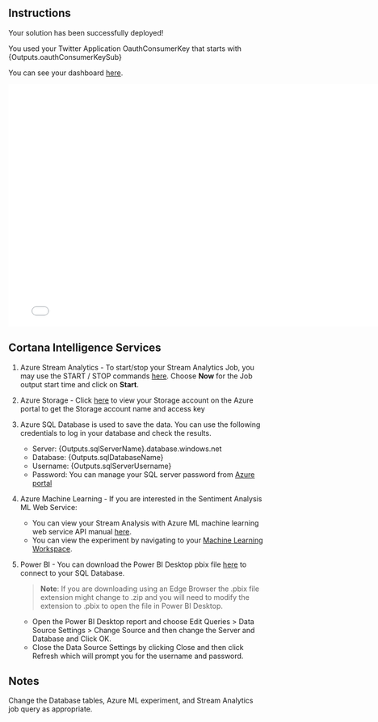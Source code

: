## Instructions

Your solution has been successfully deployed!

You used your Twitter Application OauthConsumerKey that starts with {Outputs.oauthConsumerKeySub}

You can see your dashboard [here]({Outputs.solutionDashboardUrl}).	
<iframe width="780" height="480" src="{Outputs.solutionDashboardUrl}" frameborder="0" allowfullscreen></iframe>

## Cortana Intelligence Services
1. Azure Stream Analytics - To start/stop your Stream Analytics Job, you may use the START / STOP commands [here]({Outputs.saJobOutputsUrl}).  Choose __Now__ for the Job output start time and click on __Start__. 
2. Azure Storage - Click [here]({Outputs.storageAccountUrl}) to view your Storage account on the Azure portal to get the Storage account name and access key
3. Azure SQL Database is used to save the data. You can use the following credentials to log in your database and check the results.
		
    * Server: {Outputs.sqlServerName}.database.windows.net
    * Database: {Outputs.sqlDatabaseName}
    * Username: {Outputs.sqlServerUsername}
    * Password: You can manage your SQL server password from [Azure portal]({Outputs.sqlServerUrl})

4. Azure Machine Learning - If you are interested in the Sentiment Analysis ML Web Service:
	* You can view your Stream Analysis with Azure ML machine learning web service API manual [here]({Outputs.webServiceHelpUrl}).
	* You can view the experiment by navigating to your [Machine Learning Workspace]({Outputs.experimentUrl}).

5. Power BI - You can download the Power BI Desktop pbix file [here]({PatternAssetBaseUrl}/dashboards/TryItNow/StreamingTweets2.pbix) to connect to your SQL Database.
   > **Note**: If you are downloading using an Edge Browser the .pbix file extension might change to .zip and you will need to modify the extension to .pbix to open the file in Power BI Desktop.
   * Open the Power BI Desktop report and choose Edit Queries > Data Source Settings > Change Source and then change the Server and Database and Click OK.
   * Close the Data Source Settings by clicking Close and then click Refresh which will prompt you for the username and password.

## Notes
Change the Database tables, Azure ML experiment, and Stream Analytics job query as appropriate.